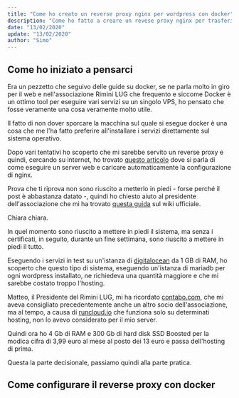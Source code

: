 ```yaml
---
title: "Come ho creato un reverse proxy nginx per wordpress con docker"
description: "Come ho fatto a creare un revese proxy nginx per trasferire i miei siti wordpress da un ambiente LEMP gestito ad un ambiente docker che gestisco io facilmente."
date: "13/02/2020"
update: "13/02/2020"
author: "Simo"
---
```


<!--
Devo dire che è stato un parto abbastanza complicato.

Capire docker e mettere in piedi un server in produzione è un lavoro che mi ha sdrenato ma mi ha insegnato tantissimo e soprattutto mi ha fatto risparmiare sull'hosting VPS su [digitalocean](https://m.do.co/c/b8caeaf651c4) gestito da [runcloud.io](https://runcloud.io/r/7v3Yv3Jj5KVR) che avevo prima.

Innanzitutto non sapevo cosa fosse un reverse proxy.
Secondo non sapevo configurare correttamente un server nginx e non sapevo a cosa servissero sul serio tutte le direttive che servono per mettere un server in produzione.
Terzo docker è un aggeggio utile utile, ma finché non ci ho preso confidenza era solo un aggeggio bello bello ma non sapevo che farmene.
-->

## Come ho iniziato a pensarci

Era un pezzetto che seguivo delle guide su docker, se ne parla molto in giro per il web e nell'associazione Rimini LUG che frequento e siccome Docker è un ottimo tool per eseguire vari servizi su un singolo VPS, ho pensato che fosse veramente una cosa veramente molto utile.

Il fatto di non dover sporcare la macchina sul quale si esegue docker è una cosa che me l'ha fatto preferire all'installare i servizi direttamente sul sistema operativo.

Dopo vari tentativi ho scoperto che mi sarebbe servito un reverse proxy e quindi, cercando su internet, ho trovato [questo articolo](https://www.pattonwebz.com/docker/multiple-wordpress-containers-proxy/) dove si parla di come eseguire un server web e caricare automaticamente la configurazione di nginx.

Prova che ti riprova non sono riuscito a metterlo in piedi - forse perché il post è abbastanza datato -, quindi ho chiesto aiuto al presidente dell'associazione che mi ha trovato [questa guida](https://github.com/JrCs/docker-letsencrypt-nginx-proxy-companion/wiki/Docker-Compose) sul wiki ufficiale.

Chiara chiara.

In quel momento sono riuscito a mettere in piedi il sistema, ma senza i certificati, in seguito, durante un fine settimana, sono riuscito a mettere in piedi il tutto.

Eseguendo i servizi in test su un'istanza di [digitalocean](https://m.do.co/c/b8caeaf651c4) da 1 GB di RAM, ho scoperto che questo tipo di sistema, eseguendo un'istanza di mariadb per ogni wordpress installato, ne richiedeva una quantità maggiore e che mi sarebbe costato troppo l'hosting.

Matteo, il Presidente del Rimini LUG, mi ha ricordato [contabo.com](https://contabo.com), che mi aveva consigliato precedentemente anche un altro socio dell'associazione, ma al tempo, a causa di [runcloud.io](https://runcloud.io/r/7v3Yv3Jj5KVR) che funziona solo su determinati hosting, non lo avevo considerato per il mio server.

Quindi ora ho 4 Gb di RAM e 300 Gb di hard disk SSD Boosted per la modica cifra di 3,99 euro al mese al posto dei 13 euro e passa dell'hosting di prima.

Questa la parte decisionale, passiamo quindi alla parte pratica.

## Come configurare il reverse proxy con docker


